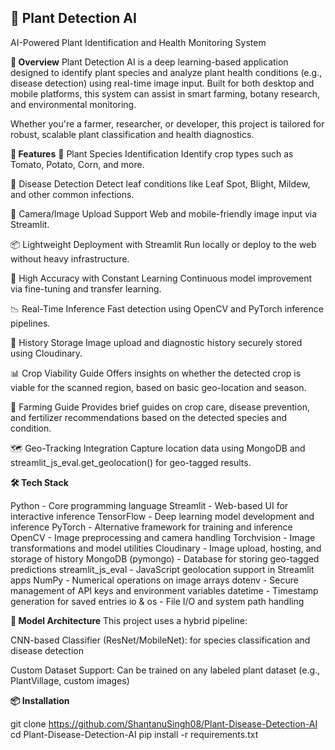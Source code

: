 ## **🌿 Plant Detection AI**

AI-Powered Plant Identification and Health Monitoring System

**📸 Overview**
Plant Detection AI is a deep learning-based application designed to identify plant species and analyze plant health conditions (e.g., disease detection) using real-time image input. Built for both desktop and mobile platforms, this system can assist in smart farming, botany research, and environmental monitoring.

Whether you're a farmer, researcher, or developer, this project is tailored for robust, scalable plant classification and health diagnostics.

**🚀 Features**
🌱 Plant Species Identification
Identify crop types such as Tomato, Potato, Corn, and more.

🦠 Disease Detection
Detect leaf conditions like Leaf Spot, Blight, Mildew, and other common infections.

📲 Camera/Image Upload Support
Web and mobile-friendly image input via Streamlit.

📦 Lightweight Deployment with Streamlit
Run locally or deploy to the web without heavy infrastructure.

🎯 High Accuracy with Constant Learning
Continuous model improvement via fine-tuning and transfer learning.

📉 Real-Time Inference
Fast detection using OpenCV and PyTorch inference pipelines.

🔐 History Storage
Image upload and diagnostic history securely stored using Cloudinary.

📊 Crop Viability Guide
Offers insights on whether the detected crop is viable for the scanned region, based on basic geo-location and season.

🌾 Farming Guide
Provides brief guides on crop care, disease prevention, and fertilizer recommendations based on the detected species and condition.

🗺️ Geo-Tracking Integration
Capture location data using MongoDB and streamlit_js_eval.get_geolocation() for geo-tagged results.


**🛠️ Tech Stack**

Python - Core programming language
Streamlit	- Web-based UI for interactive inference
TensorFlow	- Deep learning model development and inference
PyTorch	- Alternative framework for training and inference
OpenCV - Image preprocessing and camera handling
Torchvision	- Image transformations and model utilities
Cloudinary - Image upload, hosting, and storage of history
MongoDB (pymongo) -	Database for storing geo-tagged predictions
streamlit_js_eval	- JavaScript geolocation support in Streamlit apps
NumPy	- Numerical operations on image arrays
dotenv - Secure management of API keys and environment variables
datetime - Timestamp generation for saved entries
io & os	- File I/O and system path handling




**🧠 Model Architecture**
This project uses a hybrid pipeline:

CNN-based Classifier (ResNet/MobileNet): for species classification and disease detection

Custom Dataset Support: Can be trained on any labeled plant dataset (e.g., PlantVillage, custom images)

**📦 Installation**

git clone https://github.com/ShantanuSingh08/Plant-Disease-Detection-AI
cd Plant-Disease-Detection-AI
pip install -r requirements.txt
